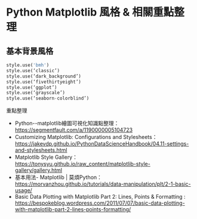 # Python Matplotlib 風格 & 相關重點整理

## 基本背景風格
```python
style.use('bmh')
style.use(‘classic’)
style.use(‘dark_background’)
style.use(‘fivethirtyeight’)
style.use(‘ggplot’)
style.use(‘grayscale’)
style.use(‘seaborn-colorblind’)
```

重點整理

- Python--matplotlib繪圖可視化知識點整理：https://segmentfault.com/a/1190000005104723
- Customizing Matplotlib: Configurations and Stylesheets：https://jakevdp.github.io/PythonDataScienceHandbook/04.11-settings-and-stylesheets.html
- Matplotlib Style Gallery：https://tonysyu.github.io/raw_content/matplotlib-style-gallery/gallery.html
- 基本用法- Matplotlib | 莫煩Python：https://morvanzhou.github.io/tutorials/data-manipulation/plt/2-1-basic-usage/
- Basic Data Plotting with Matplotlib Part 2: Lines, Points & Formatting : https://bespokeblog.wordpress.com/2011/07/07/basic-data-plotting-with-matplotlib-part-2-lines-points-formatting/
